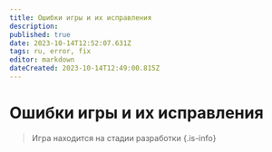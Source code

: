```yaml
---
title: Ошибки игры и их исправления
description: 
published: true
date: 2023-10-14T12:52:07.631Z
tags: ru, error, fix
editor: markdown
dateCreated: 2023-10-14T12:49:00.815Z
---
```


# Ошибки игры и их исправления
> Игра находится на стадии разработки
{.is-info}